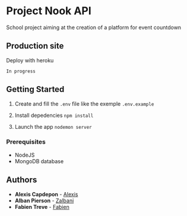 # Project Nook API

School project aiming at the creation of a platform for event countdown

## Production site

Deploy with heroku

```In progress```

## Getting Started 

1. Create and fill the `.env` file like the exemple `.env.example`

2. Install depedencies
```npm install```

3. Launch the app
```nodemon server```

### Prerequisites

- NodeJS
- MongoDB database

## Authors

* **Alexis Capdepon** - [Alexis](https://github.com/AlexisCapdepon)
* **Alban Pierson** - [Zalbani](https://github.com/Zalbani)
* **Fabien Treve** - [Fabien](https://github.com/FabienTreve)
